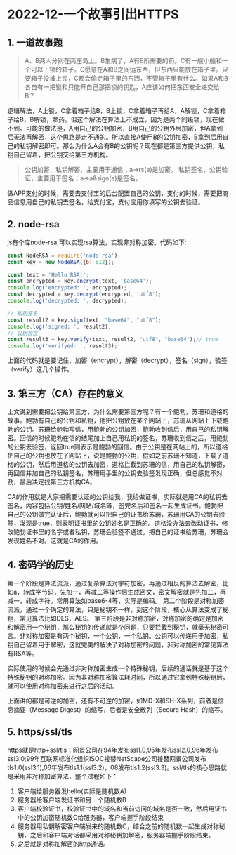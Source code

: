 # 2022-12-一个故事引出HTTPS

## 1. 一道故事题
> A、B两人分别在两座岛上。B生病了，A有B所需要的药。C有一艘小船和一个可以上锁的箱子。C愿意在A和B之间运东西，但东西只能放在箱子里。只要箱子没被上锁，C都会偷走箱子里的东西，不管箱子里有什么。如果A和B各自有一把锁和只能开自己那把锁的钥匙，A应该如何把东西安全递交给B？

逻辑解法，A上锁，C拿着箱子给B，B上锁，C拿着箱子再给A，A解锁，C拿着箱子给B，B解锁，拿药。但这个解法在算法上不成立，因为是两个同级锁，现在做不到。可能的做法是，A用自己的公钥加密，B用自己的公钥外层加密，但A拿到后无法再解密，这个思路是走不通的。所以直接A使用B的公钥加密，B拿到后用自己的私钥解密即可。那么为什么A会有B的公钥呢？现在都是第三方提供公钥，私钥自己留着，把公钥交给第三方机构。

> 公钥加密，私钥解密，主要用于通信；a->rs(a)是加密。
> 私钥签名，公钥验证，主要用于签名；a->a&sign(a)是签名。

做APP支付的时候，需要去支付宝的后台配置自己的公钥，支付的时候，需要把商品信息用自己的私钥去签名，给支付宝，支付宝用你填写的公钥去验证。

## 2. node-rsa

js有个库node-rsa,可以实现rsa算法，实现非对称加密。代码如下:
```javascript
const NodeRSA = require('node-rsa');
const key = new NodeRSA({b: 512});

const text = 'Hello RSA!';
const encrypted = key.encrypt(text, 'base64');
console.log('encrypted: ', encrypted);
const decrypted = key.decrypt(encrypted, 'utf8');
console.log('decrypted: ', decrypted);

// 私钥签名
const result2 = key.sign(text, "base64", "utf8");
console.log('signed: ', result2);
// 公钥验签
const result3 = key.verify(text, result2, "utf8", "base64");// true
console.log('verifyed: ', result3);
```
上面的代码就是要记住，加密（encrypt），解密（decrypt），签名（sign），验签（verify）这几个操作。

## 3. 第三方（CA）存在的意义

上文说到需要把公钥给第三方，为什么需要第三方呢？有一个鲍勃，苏珊和道格的故事。鲍勃有自己的公钥和私钥，他把公钥放在某个网站上，苏珊从网站上下载鲍勃的公钥。苏珊给鲍勃写信，用鲍勃的公钥加密，鲍勃收到信后，用自己的私钥解密。回信的时候鲍勃在信的结尾加上自己用私钥的签名，苏珊收到信之后，用鲍勃的公钥去验签，返回true则表示是鲍勃的回信。由于公钥是在网站上的，所以道格把自己的公钥也放在了网站上，说是鲍勃的公钥，假如之前苏珊不知道，下载了道格的公钥，然后用道格的公钥去加密，道格拦截到苏珊的信，用自己的私钥解密，再回信并加自己的私钥签名，苏珊用手里的公钥去验签发现正确，但总感觉不对劲，最后决定找第三方机构CA。

CA的作用就是大家把需要认证的公钥给我，我给做证书，实际就是用CA的私钥去签名，内容包括公钥/姓名/网站/域名等，签完名后和签名一起生成证书。鲍勃把自己的公钥做完认证后，鲍勃就可以把自己的证书给苏珊，苏珊用CA的公钥去验签，发现是true，则表明证书里的公钥姓名是正确的。道格没办法去改动证书，修改鲍勃证书里的名字或者私钥，苏珊会验签不通过。把自己的证书给苏珊，苏珊会发现姓名不对。这就是CA的作用。

## 4. 密码学的历史

第一个阶段是算法流派，通过复杂算法对字符加密，再通过相反的算法去解密，比如a，转成字节码，先加一，再减二等操作后生成密文，密文解密就是先加二，再减一，转成字符。常用算法如base6-4等，实际是编码。
第二个阶段是对称加密流派，通过一个确定的算法，只是秘钥不一样，到这个阶段，核心从算法变成了秘钥，常见算法比如DES，AES。
第三阶段是非对称加密，对称加密的确定是加密和解密用一个秘钥，那么秘钥的传递就是个问题，只要拦截到秘钥，就毫无秘密可言。非对称加密是有两个秘钥，一个公钥，一个私钥。公钥可以传递用于加密，私钥自己留着用于解密，这就完美的解决了对称加密的问题，非对称加密的常见算法有RSA等。

实际使用的时候会先通过非对称加密生成一个特殊秘钥，后续的通话就是基于这个特殊秘钥的对称加密。因为非对称加密算法耗时间，所以通过它拿到特殊秘钥后，就可以使用对称加密来进行之后的活动。

上面讲的都是可逆的加密，还有不可逆的加密，如MD-X和SH-X系列，前者是信息摘要（Message Digest）的缩写，后者是安全散列（Secure Hash）的缩写。

## 5. https/ssl/tls

https就是http+ssl/tls；网景公司在94年发布ssl1.0,95年发布ssl2.0,96年发布ssl3.0;99年互联网标准化组织ISOC接替NetScape公司接替网景公司发布tls1.0(ssl3.1),06年发布tls1.1(ssl3.2)，08发布tls1.2(ssl3.3)。ssl/tls的核心思路就是采用非对称加密算法，整个过程如下：

1. 客户端给服务器发hello(实际是随机数A)
2. 服务器给客户端发证书和另一个随机数B
3. 客户端校验证书，校验证书中的域名和当前访问的域名是否一致，然后用证书中的公钥加密随机数C给服务器，客户端握手阶段结束
4. 服务器用私钥解密客户端发来的随机数C，结合之前的随机数一起生成对称秘钥，之后和客户端对话都采用对称秘钥加解密，服务器端握手阶段结束。
5. 之后就是对称加解密的http通话。
